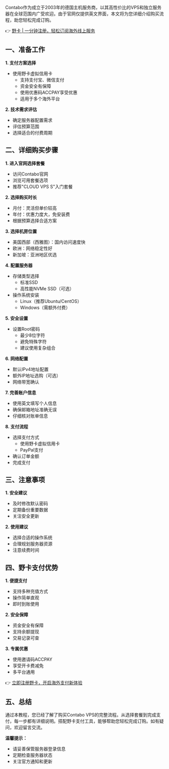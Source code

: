 Contabo作为成立于2003年的德国主机服务商，以其高性价比的VPS和独立服务器在全球范围内广受欢迎。由于官网仅提供英文界面，本文将为您详细介绍购买流程，助您轻松完成订购。

👉 [野卡 | 一分钟注册，轻松订阅海外线上服务](https://bit.ly/bewildcard)

## 一、准备工作

**1. 支付方案选择**
- 使用野卡虚拟信用卡
  * 支持支付宝、微信支付
  * 资金安全有保障
  * 使用优惠码ACCPAY享受优惠
  * 适用于多个海外平台

**2. 技术需求评估**
- 确定服务器配置需求
- 评估预算范围
- 选择适合的付费周期

## 二、详细购买步骤

**1. 进入官网选择套餐**
- 访问Contabo官网
- 浏览可用套餐选项
- 推荐"CLOUD VPS S"入门套餐

**2. 选择购买时长**
- 月付：灵活但单价较高
- 年付：优惠力度大，免安装费
- 根据预算选择合适方案

**3. 选择机房位置**
- 美国西部（西雅图）：国内访问速度快
- 欧洲：网络稳定性好
- 新加坡：亚洲地区优选

**4. 配置服务器**
- 存储类型选择
  * 标准SSD
  * 高性能NVMe SSD（可选）
- 操作系统安装
  * Linux（推荐Ubuntu/CentOS）
  * Windows（需额外付费）

**5. 安全设置**
- 设置Root密码
  * 最少8位字符
  * 避免特殊字符
  * 建议使用复杂组合

**6. 网络配置**
- 默认IPv4地址配置
- 额外IP地址选购（可选）
- 网络带宽确认

**7. 完善账户信息**
- 使用英文填写个人信息
- 确保邮箱地址准确无误
- 仔细核对账单信息

**8. 支付流程**
- 选择支付方式
  * 使用野卡虚拟信用卡
  * PayPal支付
- 确认订单金额
- 完成支付

## 三、注意事项

**1. 安全建议**
- 及时修改默认密码
- 定期备份重要数据
- 关注安全更新

**2. 使用建议**
- 选择合适的操作系统
- 合理规划服务器资源
- 注意续费时间

## 四、野卡支付优势

**1. 便捷支付**
- 支持多种充值方式
- 操作简单直观
- 即时到账使用

**2. 安全保障**
- 资金安全有保障
- 支持余额提现
- 交易记录可查

**3. 专属优惠**
- 使用邀请码ACCPAY
- 享受开卡费减免
- 多平台通用

👉 [立即注册野卡，开启海外支付新体验](https://bit.ly/bewildcard)

## 五、总结

通过本教程，您已经了解了购买Contabo VPS的完整流程。从选择套餐到完成支付，每一步都有详细说明。搭配野卡支付工具，能够帮助您轻松完成订购。如有疑问，欢迎留言交流。

**温馨提示：**
- 请妥善保管服务器登录信息
- 定期检查服务器状态
- 关注官方通知和更新